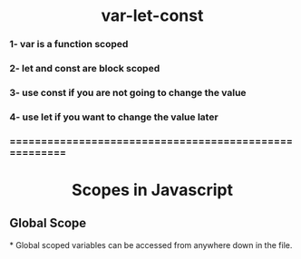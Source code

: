 <h1 align="center">var-let-const</h1>
<h3 align="left">1- var is a function scoped </h3>
<h3 align="left">2- let and const are block scoped</h3>
<h3 align="left">3- use const if you are not going to change the value</h3>
<h3 align="left">4- use let if you want to change the value later</h3>
<h3 align="left">======================================================</h3>
<h1 align="center">Scopes in Javascript</h1>
<h2 align="left">Global Scope</h2>
* Global scoped variables can be accessed from anywhere down in the file.


